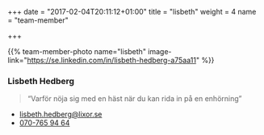 +++
date = "2017-02-04T20:11:12+01:00"
title = "lisbeth"
weight = 4
name = "team-member"

+++

{{% team-member-photo name="lisbeth" image-link="https://se.linkedin.com/in/lisbeth-hedberg-a75aa11" %}}
### Lisbeth Hedberg
> “Varför nöja sig med en häst när du kan rida in på en enhörning”

* [lisbeth.hedberg@lixor.se](mailto:lisbeth.hedberg@lixor.se)
* [070-765 94 64](tel:+46707659464)
